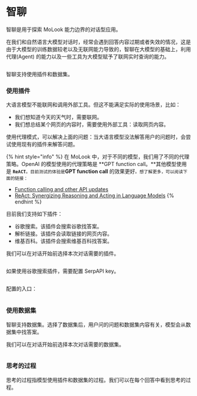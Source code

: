 # 智聊

智聊是用于探索 MoLook 能力边界的对话型应用。

在我们和自然语言大模型对话时，经常会遇到回答内容过期或者失效的情况，这是由于大模型的训练数据较老以及无联网能力导致的，智聊在大模型的基础上，利用代理(Agent) 的能力以及一些工具为大模型赋予了联网实时查询的能力。

<figure><img src="../../../.gitbook/assets/image (89).png" alt=""><figcaption></figcaption></figure>

智聊支持使用插件和数据集。

### 使用插件

大语言模型不能联网和调用外部工具。但这不能满足实际的使用场景，比如：

* 我们想知道今天的天气时，需要联网。
* 我们想总结某个网页的内容时，需要使用外部工具：读取网页内容。

使用代理模式，可以解决上面的问题：当大语言模型没法解答用户的问题时，会尝试使用现有的插件来解答问题。

{% hint style="info" %}
在 MoLook 中，对于不同的模型，我们用了不同的代理策略。OpenAI 的模型使用的代理策略是 \*\*GPT function call。\*\*其他模型使用是 **`ReACT`**`。目前测试的体验是`**GPT function call** 的效果更好`。想了解更多，可以阅读下面的链接：`

* [Function calling and other API updates](https://openai.com/blog/function-calling-and-other-api-updates)
* [ReAct: Synergizing Reasoning and Acting in Language Models](https://arxiv.org/abs/2210.03629)
{% endhint %}

目前我们支持如下插件：

* 谷歌搜索。该插件会搜索谷歌找答案。
* 解析链接。该插件会读取链接的网页内容。
* 维基百科。该插件会搜索维基百科找答案。

我们可以在对话开始前选择本次对话需要的插件。

<figure><img src="../../../.gitbook/assets/image (75).png" alt=""><figcaption></figcaption></figure>

如果使用谷歌搜索插件，需要配置 SerpAPI key。

<figure><img src="../../../.gitbook/assets/image (82).png" alt=""><figcaption></figcaption></figure>

配置的入口：

<figure><img src="../../../.gitbook/assets/image (104).png" alt=""><figcaption></figcaption></figure>

### 使用数据集

智聊支持数据集。选择了数据集后，用户问的问题和数据集内容有关，模型会从数据集中找答案。

我们可以在对话开始前选择本次对话需要的数据集。

<figure><img src="../../../.gitbook/assets/image (52).png" alt=""><figcaption></figcaption></figure>

### 思考的过程

思考的过程指模型使用插件和数据集的过程。我们可以在每个回答中看到思考的过程。

<figure><img src="../../../.gitbook/assets/image (60).png" alt=""><figcaption></figcaption></figure>
